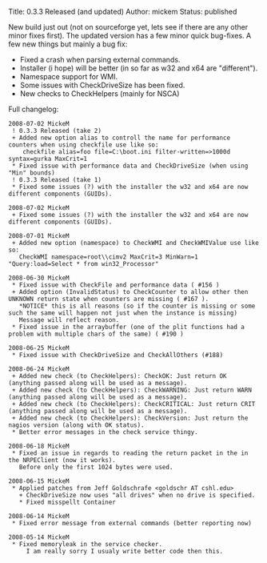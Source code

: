 Title: 0.3.3 Released (and updated)
Author: mickem
Status: published

New build just out (not on sourceforge yet, lets see if there are any other minor fixes first). 
The updated version has a few minor quick bug-fixes. A few new things but mainly a bug fix: 

* Fixed a crash when parsing external commands. 
* Installer (i hope) will be better (in so far as w32 and x64 are "different"). 
* Namespace support for WMI. 
* Some issues with CheckDriveSize has been fixed. 
* New checks to CheckHelpers (mainly for NSCA)

Full changelog:

    2008-07-02 MickeM
     ! 0.3.3 Released (take 2)
     + Added new option alias to controll the name for performance counters when using checkfile use like so:
        checkfile alias=foo file=C:\boot.ini filter-written=>1000d syntax=gurka MaxCrit=1
     * Fixed issue with performance data and CheckDriveSize (when using "Min" bounds)
     ! 0.3.3 Released (take 1)
     * Fixed some issues (?) with the installer the w32 and x64 are now different components (GUIDs).

    2008-07-02 MickeM
     + Fixed some issues (?) with the installer the w32 and x64 are now different components (GUIDs).
    
    2008-07-01 MickeM
     + Added new option (namespace) to CheckWMI and CheckWMIValue use like so:
       CheckWMI namespace=root\\cimv2 MaxCrit=3 MinWarn=1 "Query:load=Select * from win32_Processor"
    
    2008-06-30 MickeM
     * Fixed issue with CheckFile and performance data ( #156 )
     + Added option (InvalidStatus) to CheckCounter to allow other then UNKNOWN return state when counters are missing ( #167 ).
       *NOTICE* this is all reasons (so if the counter is missing or some such the same will happen not just when the instance is missing)
       Message will reflect reason.
     * Fixed issue in the arraybuffer (one of the plit functions had a problem with multiple chars of the same) ( #190 )
    
    2008-06-25 MickeM
     * Fixed issue with CheckDriveSize and CheckAllOthers (#188)
    
    2008-06-24 MickeM
     + Added new check (to CheckHelpers): CheckOK: Just return OK (anything passed along will be used as a message).
     + Added new check (to CheckHelpers): CheckWARNING: Just return WARN (anything passed along will be used as a message).
     + Added new check (to CheckHelpers): CheckCRITICAL: Just return CRIT (anything passed along will be used as a message).
     + Added new check (to CheckHelpers): CheckVersion: Just return the nagios version (along with OK status).
     * Better error messages in the check service thingy.
    
    2008-06-18 MickeM
     * Fixed an issue in regards to reading the return packet in the in the NRPEClient (now it works).
       Before only the first 1024 bytes were used.
    
    2008-06-15 MickeM
     * Applied patches from Jeff Goldschrafe <goldschr AT cshl.edu>
       + CheckDriveSize now uses "all drives" when no drive is specified.
       * Fixed misspellt Container
    
    2008-06-14 MickeM
     * Fixed error message from external commands (better reporting now)
    
    2008-05-14 MickeM
     * Fixed memoryleak in the service checker.
         I am really sorry I usualy write better code then this.

